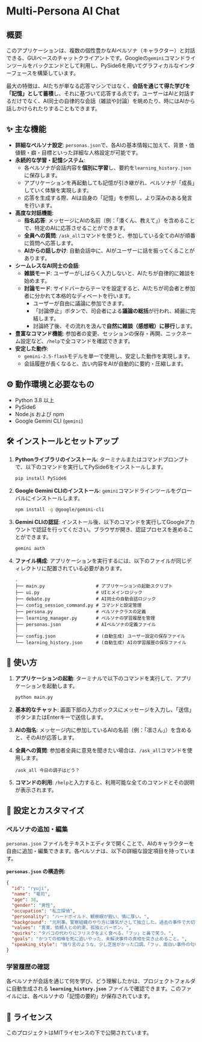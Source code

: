 # Multi-Persona AI Chat

## 概要

このアプリケーションは、複数の個性豊かなAIペルソナ（キャラクター）と対話できる、GUIベースのチャットクライアントです。Googleの`gemini`コマンドラインツールをバックエンドとして利用し、PySide6を用いてグラフィカルなインターフェースを構築しています。

最大の特徴は、AIたちが単なる応答マシンではなく、**会話を通じて得た学びを「記憶」として蓄積**し、それに基づいて応答する点です。ユーザーはAIと対話するだけでなく、AI同士の自律的な会話（雑談や討論）を眺めたり、時にはAIから話しかけられたりすることもできます。

## ✨ 主な機能

*   **詳細なペルソナ設定**: `personas.json`で、各AIの基本情報に加えて、背景・価値観・癖・目標といった詳細な人格設定が可能です。
*   **永続的な学習・記憶システム**:
    *   各ペルソナが会話内容を**個別に学習**し、要約を`learning_history.json`に保存します。
    *   アプリケーションを再起動しても記憶が引き継がれ、ペルソナが「成長」していく体験を実現します。
    *   応答を生成する際、AIは自身の「記憶」を参照し、より深みのある発言を行います。
*   **高度な対話機能**:
    *   **指名応答**: メッセージにAIの名前（例：「湊くん、教えて」）を含めることで、特定のAIに応答させることができます。
    *   **全員への質問**: `/ask_all`コマンドを使うと、参加している全てのAIが順番に質問へ応答します。
    *   **AIからの話しかけ**: 自動会話中に、AIがユーザーに話を振ってくることがあります。
*   **シームレスなAI同士の会話**:
    *   **雑談モード**: ユーザーがしばらく入力しないと、AIたちが自律的に雑談を始めます。
    *   **討論モード**: サイドバーからテーマを設定すると、AIたちが司会者と参加者に分かれて本格的なディベートを行います。
        *   ユーザーが自由に議論に参加できます。
        *   「討論停止」ボタンで、司会者による**議論の総括**が行われ、綺麗に完結します。
        *   討論終了後、その流れを汲んで**自然に雑談（感想戦）に移行**します。
*   **豊富なコマンド機能**: 参加者の変更、セッションの保存・再開、ニックネーム設定など、`/help`で全コマンドを確認できます。
*   **安定した動作**:
    *   `gemini-2.5-flash`モデルを単一で使用し、安定した動作を実現します。
    *   会話履歴が長くなると、古い内容をAIが自動的に要約・圧縮します。

## ⚙️ 動作環境と必要なもの

*   Python 3.8 以上
*   PySide6
*   Node.js および npm
*   Google Gemini CLI (`gemini`)

## 🛠️ インストールとセットアップ

1.  **Pythonライブラリのインストール**:
    ターミナルまたはコマンドプロンプトで、以下のコマンドを実行してPySide6をインストールします。
    ```bash
    pip install PySide6
    ```

2.  **Google Gemini CLIのインストール**:
    `gemini`コマンドラインツールをグローバルにインストールします。
    ```bash
    npm install -g @google/gemini-cli
    ```

3.  **Gemini CLIの認証**:
    インストール後、以下のコマンドを実行してGoogleアカウントで認証を行ってください。ブラウザが開き、認証プロセスを進めることができます。
    ```bash
    gemini auth
    ```

4.  **ファイル構成**:
    アプリケーションを実行するには、以下のファイルが同じディレクトリに配置されている必要があります。
    ```
    .
    ├── main.py                   # アプリケーションの起動スクリプト
    ├── ui.py                     # UIとメインロジック
    ├── debate.py                 # AI同士の自動会話ロジック
    ├── config_session_command.py # コマンドと設定管理
    ├── persona.py                # ペルソナクラスの定義
    ├── learning_manager.py       # ペルソナの学習履歴を管理
    ├── personas.json             # AIペルソナの定義ファイル
    │
    ├── config.json               # (自動生成) ユーザー設定の保存ファイル
    └── learning_history.json     # (自動生成) AIの学習履歴の保存ファイル
    ```

## 🚀 使い方

1.  **アプリケーションの起動**:
    ターミナルで以下のコマンドを実行して、アプリケーションを起動します。
    ```bash
    python main.py
    ```

2.  **基本的なチャット**:
    画面下部の入力ボックスにメッセージを入力し、「送信」ボタンまたはEnterキーで送信します。

3.  **AIの指名**:
    メッセージ内に参加しているAIの名前（例：「凛さん」）を含めると、そのAIが応答します。

4.  **全員への質問**:
    参加者全員に意見を聞きたい場合は、`/ask_all`コマンドを使用します。
    ```
    /ask_all 今日の調子はどう？
    ```

5.  **コマンドの利用**:
    `/help`と入力すると、利用可能な全てのコマンドとその説明が表示されます。

## 🔧 設定とカスタマイズ

### ペルソナの追加・編集

`personas.json` ファイルをテキストエディタで開くことで、AIのキャラクターを自由に追加・編集できます。各ペルソナは、以下の詳細な設定項目を持っています。

**`personas.json` の構造例:**

```json
{
  "id": "ryuji",
  "name": "竜司",
  "age": 38,
  "gender": "男性",
  "occupation": "私立探偵",
  "personality": "ハードボイルド、観察眼が鋭い、情に厚い。",
  "background": "元刑事。警察組織のやり方に嫌気がさして独立した。過去の事件で大切な相棒を失っている。",
  "values": "真実、依頼人との約束、孤独とバーボン。",
  "quirks": "タバコの代わりにフリスクをよく食べる。「フッ」と鼻で笑う。",
  "goals": "かつての相棒を死に追いやった、未解決事件の真相を突き止めること。",
  "speaking_style": "独り言のような、少し芝居がかった口調。「フッ、面白い事件の匂いがするぜ」「俺に隠し事は通用しねぇ」"
}
```

### 学習履歴の確認

各ペルソナが会話を通じて何を学び、どう理解したかは、プロジェクトフォルダに自動生成される **`learning_history.json`** ファイルで確認できます。このファイルには、各ペルソナの「記憶の要約」が保存されています。

## 📜 ライセンス

このプロジェクトはMITライセンスの下で公開されています。
